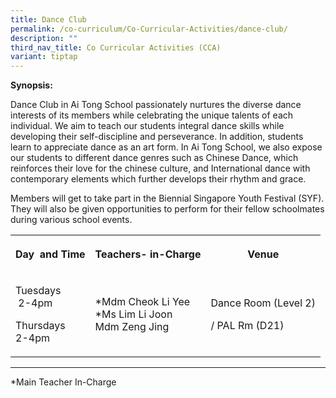 ```yaml
---
title: Dance Club
permalink: /co-curriculum/Co-Curricular-Activities/dance-club/
description: ""
third_nav_title: Co Curricular Activities (CCA)
variant: tiptap
---
```

<p><strong>Synopsis:</strong>
</p>
<p>Dance Club in Ai Tong School passionately nurtures the diverse dance interests
of its members while celebrating the unique talents of each individual.
We aim to teach our students integral dance skills while developing their
self-discipline and perseverance. In addition, students learn to appreciate
dance as an art form. In Ai Tong School, we also expose our students to
different dance genres such as Chinese Dance, which reinforces their love
for the chinese culture, and International dance with contemporary elements
which further develops their rhythm and grace.</p>
<p>Members will get to take part in the Biennial Singapore Youth Festival
(SYF). They will also be given opportunities to perform for their fellow
schoolmates during various school events.</p>
<table style="minWidth: 75px">
<colgroup>
<col>
<col>
<col>
</colgroup>
<tbody>
<tr>
<th rowspan="1" colspan="1">
<p>Day&nbsp; and Time</p>
</th>
<th rowspan="1" colspan="1">
<p>Teachers- in-Charge</p>
</th>
<th rowspan="1" colspan="1">
<p>Venue</p>
</th>
</tr>
<tr>
<td rowspan="1" colspan="1">
<p>Tuesdays
<br>&nbsp;2-4pm</p>
<p>Thursdays
<br>2-4pm</p>
</td>
<td rowspan="1" colspan="1">
<p>*Mdm Cheok Li Yee
<br>*Ms Lim Li Joon
<br>Mdm Zeng Jing</p>
<p></p>
</td>
<td rowspan="1" colspan="1">
<p>Dance Room (Level 2)</p>
<p>/ PAL Rm (D21)</p>
</td>
</tr>
</tbody>
</table>
<hr>
<p>*Main Teacher In-Charge
<br>
<br>
</p>